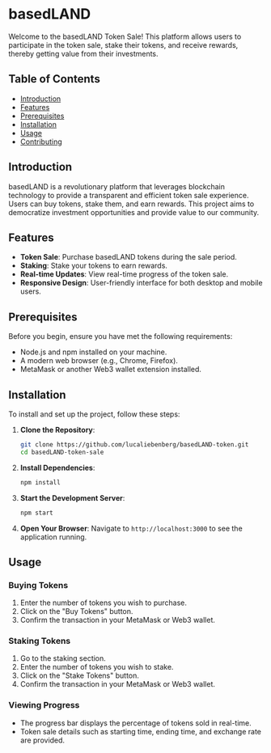# basedLAND

Welcome to the basedLAND Token Sale! This platform allows users to participate in the token sale, stake their tokens, and receive rewards, thereby getting value from their investments.

## Table of Contents

- [Introduction](#introduction)
- [Features](#features)
- [Prerequisites](#prerequisites)
- [Installation](#installation)
- [Usage](#usage)
- [Contributing](#contributing)

## Introduction

basedLAND is a revolutionary platform that leverages blockchain technology to provide a transparent and efficient token sale experience. Users can buy tokens, stake them, and earn rewards. This project aims to democratize investment opportunities and provide value to our community.

## Features

- **Token Sale**: Purchase basedLAND tokens during the sale period.
- **Staking**: Stake your tokens to earn rewards.
- **Real-time Updates**: View real-time progress of the token sale.
- **Responsive Design**: User-friendly interface for both desktop and mobile users.

## Prerequisites

Before you begin, ensure you have met the following requirements:

- Node.js and npm installed on your machine.
- A modern web browser (e.g., Chrome, Firefox).
- MetaMask or another Web3 wallet extension installed.

## Installation

To install and set up the project, follow these steps:

1. **Clone the Repository**:
    ```bash
    git clone https://github.com/lucaliebenberg/basedLAND-token.git
    cd basedLAND-token-sale
    ```

2. **Install Dependencies**:
    ```bash
    npm install
    ```

3. **Start the Development Server**:
    ```bash
    npm start
    ```

4. **Open Your Browser**:
    Navigate to `http://localhost:3000` to see the application running.

## Usage

### Buying Tokens

1. Enter the number of tokens you wish to purchase.
2. Click on the "Buy Tokens" button.
3. Confirm the transaction in your MetaMask or Web3 wallet.

### Staking Tokens

1. Go to the staking section.
2. Enter the number of tokens you wish to stake.
3. Click on the "Stake Tokens" button.
4. Confirm the transaction in your MetaMask or Web3 wallet.

### Viewing Progress

- The progress bar displays the percentage of tokens sold in real-time.
- Token sale details such as starting time, ending time, and exchange rate are provided.